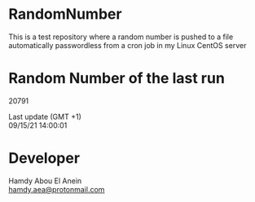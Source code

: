 # RandomNumber    
This is a test repository where a random number is pushed to a file automatically passwordless from a cron job in my Linux CentOS server    
# Random Number of the last run   
20791
      
Last update (GMT +1)    
09/15/21 14:00:01
# Developer    
Hamdy Abou El Anein   
hamdy.aea@protonmail.com
